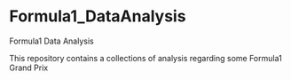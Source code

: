 # Formula1_DataAnalysis
Formula1 Data Analysis

This repository contains a collections of analysis regarding some Formula1 Grand Prix
